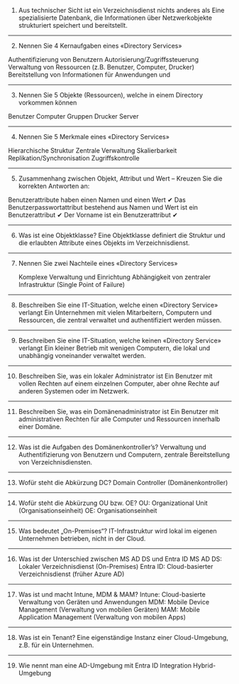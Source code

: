 
1. Aus technischer Sicht ist ein Verzeichnisdienst nichts anderes als 
Eine spezialisierte Datenbank, die Informationen über Netzwerkobjekte strukturiert speichert und bereitstellt.

---
2. Nennen Sie 4 Kernaufgaben eines «Directory Services»

Authentifizierung von Benutzern
Autorisierung/Zugriffssteuerung
Verwaltung von Ressourcen (z.B. Benutzer, Computer, Drucker)
Bereitstellung von Informationen für Anwendungen und 

---

3. Nennen Sie 5 Objekte (Ressourcen), welche in einem Directory vorkommen können

Benutzer
Computer
Gruppen
Drucker
Server

---

4. Nennen Sie 5 Merkmale eines «Directory Services»

Hierarchische Struktur
Zentrale Verwaltung
Skalierbarkeit
Replikation/Synchronisation
Zugriffskontrolle

---
5. Zusammenhang zwischen Objekt, Attribut und Wert – Kreuzen Sie die korrekten Antworten an:

Benutzerattribute haben einen Namen und einen Wert ✔
Das Benutzerpasswortattribut bestehend aus Namen und Wert ist ein Benutzerattribut ✔
Der Vorname ist ein Benutzerattribut ✔

---
6. Was ist eine Objektklasse? 
   Eine Objektklasse definiert die Struktur und die erlaubten Attribute eines Objekts im Verzeichnisdienst.

---
7. Nennen Sie zwei Nachteile eines «Directory Services»

    Komplexe Verwaltung und Einrichtung
    Abhängigkeit von zentraler Infrastruktur (Single Point of Failure)

---
8. Beschreiben Sie eine IT-Situation, welche einen «Directory Service» verlangt
   Ein Unternehmen mit vielen Mitarbeitern, Computern und Ressourcen, die zentral verwaltet und authentifiziert werden müssen.

---
9.  Beschreiben Sie eine IT-Situation, welche keinen «Directory Service» verlangt 
    Ein kleiner Betrieb mit wenigen Computern, die lokal und unabhängig voneinander verwaltet werden.

---
10.  Beschreiben Sie, was ein lokaler Administrator ist 
    Ein Benutzer mit vollen Rechten auf einem einzelnen Computer, aber ohne Rechte auf anderen Systemen oder im Netzwerk.

---
11.  Beschreiben Sie, was ein Domänenadministrator ist 
    Ein Benutzer mit administrativen Rechten für alle Computer und Ressourcen innerhalb einer Domäne.

---
12.  Was ist die Aufgaben des Domänenkontroller’s?
    Verwaltung und Authentifizierung von Benutzern und Computern, zentrale Bereitstellung von Verzeichnisdiensten.

---
13.  Wofür steht die Abkürzung DC? 
    Domain Controller (Domänenkontroller)

---
14.  Wofür steht die Abkürzung OU bzw. OE?
    OU: Organizational Unit (Organisationseinheit) OE: Organisationseinheit

---
15.  Was bedeutet „On-Premises“? 
    IT-Infrastruktur wird lokal im eigenen Unternehmen betrieben, nicht in der Cloud.

---
16.  Was ist der Unterschied zwischen MS AD DS und Entra ID 
    MS AD DS: Lokaler Verzeichnisdienst (On-Premises) 
    Entra ID: Cloud-basierter Verzeichnisdienst (früher Azure AD)

---
17.  Was ist und macht Intune, MDM & MAM? 
    Intune: Cloud-basierte Verwaltung von Geräten und Anwendungen 
    MDM: Mobile Device Management (Verwaltung von mobilen Geräten) 
    MAM: Mobile Application Management (Verwaltung von mobilen Apps)

---
18.  Was ist ein Tenant? 
    Eine eigenständige Instanz einer Cloud-Umgebung, z.B. für ein Unternehmen.
---

19.  Wie nennt man eine AD-Umgebung mit Entra ID Integration
    Hybrid-Umgebung 